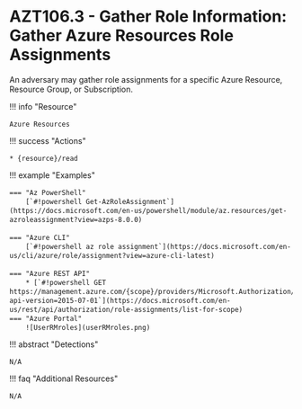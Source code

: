 # AZT106.3 - Gather Role Information: Gather Azure Resources Role Assignments

An adversary may gather role assignments for a specific Azure Resource, Resource Group, or Subscription.

!!! info "Resource" 

	Azure Resources

!!! success "Actions"

	* {resource}/read

!!! example "Examples"

    === "Az PowerShell"
		[`#!powershell Get-AzRoleAssignment`](https://docs.microsoft.com/en-us/powershell/module/az.resources/get-azroleassignment?view=azps-8.0.0)
		
    === "Azure CLI"		
		[`#!powershell az role assignment`](https://docs.microsoft.com/en-us/cli/azure/role/assignment?view=azure-cli-latest)

    === "Azure REST API"	
		* [`#!powershell GET https://management.azure.com/{scope}/providers/Microsoft.Authorization/roleAssignments?api-version=2015-07-01`](https://docs.microsoft.com/en-us/rest/api/authorization/role-assignments/list-for-scope)
    === "Azure Portal"
    	![UserRMroles](userRMroles.png)

!!! abstract "Detections"

	N/A

!!! faq "Additional Resources"

	N/A
